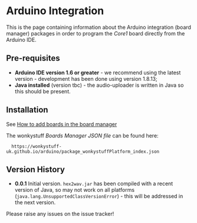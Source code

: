 # Arduino Integration

This is the page containing information about the Arduino integration (board manager)
packages in order to program the _Core1_ board directly from the Arduino IDE.

## Pre-requisites

* **Arduino IDE version 1.6 or greater** - we recommend using the latest version - development has been done using version 1.8.13;
* **Java installed** (version tbc) - the audio-uploader is written in Java so this should be present.
  
## Installation

See [How to add boards in the board manager](https://support.arduino.cc/hc/en-us/articles/360016119519-How-to-add-boards-in-the-board-manager)

The wonkystuff _Boards Manager JSON file_ can be found here:

```
  https://wonkystuff-uk.github.io/arduino/package_wonkystuffPlatform_index.json
```

## Version History

* **0.0.1** Initial version. `hex2wav.jar` has been compiled with a recent version of Java, so may not work on all platforms (`java.lang.UnsupportedClassVersionError`) - this will be addressed in the next version.

Please raise any issues on the issue tracker!
